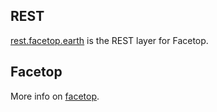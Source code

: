 ## REST

[rest.facetop.earth](https://rest.facetop.earth) is the REST layer for Facetop.

## Facetop

More info on [facetop](http://www.facetop.earth).
